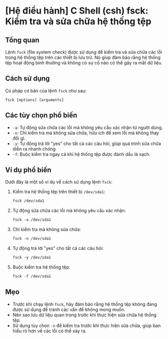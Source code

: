 # [Hệ điều hành] C Shell (csh) fsck: Kiểm tra và sửa chữa hệ thống tệp

## Tổng quan
Lệnh `fsck` (file system check) được sử dụng để kiểm tra và sửa chữa các lỗi trong hệ thống tệp trên các thiết bị lưu trữ. Nó giúp đảm bảo rằng hệ thống tệp hoạt động bình thường và không có sự cố nào có thể gây ra mất dữ liệu.

## Cách sử dụng
Cú pháp cơ bản của lệnh `fsck` như sau:
```
fsck [options] [arguments]
```

## Các tùy chọn phổ biến
- `-a`: Tự động sửa chữa các lỗi mà không yêu cầu xác nhận từ người dùng.
- `-n`: Chỉ kiểm tra mà không sửa chữa, hữu ích để xem lỗi mà không thay đổi gì.
- `-y`: Tự động trả lời "yes" cho tất cả các câu hỏi, giúp quá trình sửa chữa diễn ra nhanh chóng.
- `-f`: Buộc kiểm tra ngay cả khi hệ thống tệp được đánh dấu là sạch.

## Ví dụ phổ biến
Dưới đây là một số ví dụ về cách sử dụng lệnh `fsck`:

1. Kiểm tra hệ thống tệp trên thiết bị `/dev/sda1`:
   ```csh
   fsck /dev/sda1
   ```

2. Tự động sửa chữa các lỗi mà không yêu cầu xác nhận:
   ```csh
   fsck -a /dev/sda1
   ```

3. Chỉ kiểm tra mà không sửa chữa:
   ```csh
   fsck -n /dev/sda1
   ```

4. Tự động trả lời "yes" cho tất cả các câu hỏi:
   ```csh
   fsck -y /dev/sda1
   ```

5. Buộc kiểm tra hệ thống tệp:
   ```csh
   fsck -f /dev/sda1
   ```

## Mẹo
- Trước khi chạy lệnh `fsck`, hãy đảm bảo rằng hệ thống tệp không đang được sử dụng để tránh các vấn đề không mong muốn.
- Nên sao lưu dữ liệu quan trọng trước khi thực hiện sửa chữa hệ thống tệp.
- Sử dụng tùy chọn `-n` để kiểm tra trước khi thực hiện sửa chữa, giúp bạn hiểu rõ hơn về các lỗi có thể xảy ra.